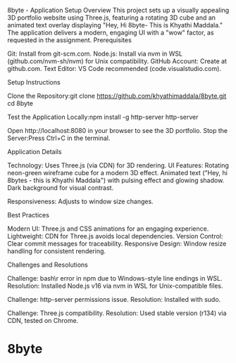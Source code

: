 8byte - Application Setup
Overview
This project sets up a visually appealing 3D portfolio website using Three.js, featuring a rotating 3D cube and an animated text overlay displaying "Hey, Hi 8byte- This is Khyathi Maddala." The application delivers a modern, engaging UI with a "wow" factor, as requested in the assignment.
Prerequisites

Git: Install from git-scm.com.
Node.js: Install via nvm in WSL (github.com/nvm-sh/nvm) for Unix compatibility.
GitHub Account: Create at github.com.
Text Editor: VS Code recommended (code.visualstudio.com).

Setup Instructions

Clone the Repository:git clone https://github.com/khyathimaddala/8byte.git
cd 8byte

Test the Application Locally:npm install -g http-server
http-server

Open http://localhost:8080 in your browser to see the 3D portfolio.
Stop the Server:Press Ctrl+C in the terminal.

Application Details

Technology: Uses Three.js (via CDN) for 3D rendering.
UI Features:
Rotating neon-green wireframe cube for a modern 3D effect.
Animated text ("Hey, hi 8bytes - this is Khyathi Maddala") with pulsing effect and glowing shadow.
Dark background for visual contrast.


Responsiveness: Adjusts to window size changes.

Best Practices

Modern UI: Three.js and CSS animations for an engaging experience.
Lightweight: CDN for Three.js avoids local dependencies.
Version Control: Clear commit messages for traceability.
Responsive Design: Window resize handling for consistent rendering.

Challenges and Resolutions

Challenge: bash\r error in npm due to Windows-style line endings in WSL.
Resolution: Installed Node.js v16 via nvm in WSL for Unix-compatible files.


Challenge: http-server permissions issue.
Resolution: Installed with sudo.


Challenge: Three.js compatibility.
Resolution: Used stable version (r134) via CDN, tested on Chrome.

# 8byte
